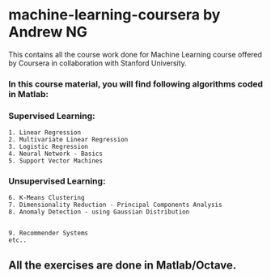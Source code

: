 # machine-learning-coursera by Andrew NG

This contains all the course work done for Machine Learning course offered by Coursera in collaboration with Stanford University. 

### In this course material, you will find following algorithms coded in Matlab:

### Supervised Learning: 
	1. Linear Regression 
	2. Multivariate Linear Regression 
	3. Logistic Regression 
	4. Neural Network - Basics
	5. Support Vector Machines

### Unsupervised Learning: 
	6. K-Means Clustering 
	7. Dimensionality Reduction - Principal Components Analysis
	8. Anomaly Detection - using Gaussian Distribution 


	9. Recommender Systems 
	etc..

## All the exercises are done in Matlab/Octave. 
